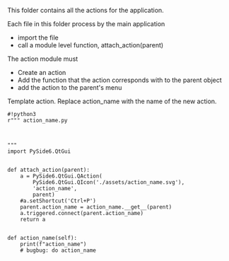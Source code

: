 This folder contains all the actions for the application.

Each file in this folder process by the main application

* import the file
* call a module level function, attach_action(parent)

The action module must

* Create an action
* Add the function that the action corresponds with to the parent object
* add the action to the parent's menu

Template action. Replace action_name with the name of the new action.
```
#!python3
r""" action_name.py



"""
import PySide6.QtGui


def attach_action(parent):
    a = PySide6.QtGui.QAction(
        PySide6.QtGui.QIcon('./assets/action_name.svg'),
        'action_name',
        parent)
    #a.setShortcut('Ctrl+P')
    parent.action_name = action_name.__get__(parent)
    a.triggered.connect(parent.action_name)
    return a


def action_name(self):
    print(f"action_name")
    # bugbug: do action_name

```
